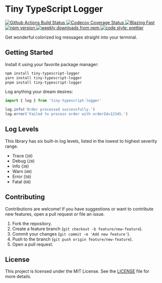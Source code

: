 <h1>Tiny TypeScript Logger</h2>

<p>
  <a href="https://github.com/artmann/tiny-typescript-logger/actions?query=workflow%3AProd+branch%3Amain">
    <img alt="Github Actions Build Status" src="https://img.shields.io/github/actions/workflow/status/artmann/tiny-typescript-logger/main.yml?label=Prod&style=flat-square" />
  </a>

  <a href="https://codecov.io/gh/artmann/tiny-typescript-logger">
    <img alt="Codecov Coverage Status" src="https://img.shields.io/codecov/c/github/artmann/tiny-typescript-logger.svg?style=flat-square" />
  </a>

  <a href="https://twitter.com/acdlite/status/974390255393505280">
    <img alt="Blazing Fast" src="https://img.shields.io/badge/speed-blazing%20%F0%9F%94%A5-brightgreen.svg?style=flat-square" />
  </a>

  <a href="https://www.npmjs.com/package/tiny-typescript-logger">
    <img alt="npm version" src="https://img.shields.io/npm/v/tiny-typescript-logger.svg?style=flat-square" />
  </a>

  <a href="https://www.npmjs.com/package/tiny-typescript-logger">
    <img alt="weekly downloads from npm" src="https://img.shields.io/npm/dw/tiny-typescript-logger.svg?style=flat-square" />
  </a>

  <a href="#badge">
    <img alt="code style: prettier" src="https://img.shields.io/badge/code_style-prettier-ff69b4.svg?style=flat-square" />
  </a>

</p>

Get wonderful colorized log messages straight into your terminal.

## Getting Started

Install it using your favorite package manager:

```sh
npm install tiny-typescript-logger
yarn install tiny-typescript-logger
pnpm install tiny-typescript-logger

```

Log anything your dream desires:

```ts
import { log } from 'tiny-typescript-logger'

log.info('Order processed successfully.')
log.error('Failed to process order with orderId=12345.')
```

## Log Levels

This library has six built-in log levels, listed in the lowest to highest
severity range.

- Trace (`10`)
- Debug (`20`)
- Info (`30`)
- Warn (`40`)
- Error (`50`)
- Fatal (`60`)

## Contributing

Contributions are welcome! If you have suggestions or want to contribute new
features, open a pull request or file an issue.

1. Fork the repository.
2. Create a feature branch (`git checkout -b feature/new-feature`).
3. Commit your changes (`git commit -m 'Add new feature'`).
4. Push to the branch (`git push origin feature/new-feature`).
5. Open a pull request.

## License

This project is licensed under the MIT License. See the [LICENSE](LICENSE) file
for more details.
